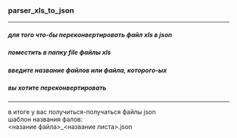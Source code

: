 ### parser_xls_to_json
---------------------------------------------------
##### для того что-бы переконвертировать файл xls в json  
##### поместить в папку file файлы xls  
##### введите название файлов или файла, которого-ых  
##### вы хотите переконвертировать  
---------------------------------------------------
в итоге у вас получиться-получаться файлы json  
шаблон названия фалов:  
<назание файла>_<название листа>.json
